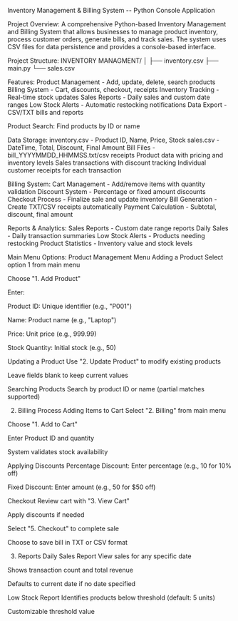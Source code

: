 Inventory Management & Billing System -- Python Console Application

Project Overview:
A comprehensive Python-based Inventory Management and Billing System that allows businesses to manage product inventory, process customer orders, generate bills, and track sales. The system uses CSV files for data persistence and provides a console-based interface.

Project Structure:
INVENTORY MANAGMENT/
│
├── inventory.csv
├── main.py
└── sales.csv

Features:
Product Management - Add, update, delete, search products
Billing System - Cart, discounts, checkout, receipts
Inventory Tracking - Real-time stock updates
Sales Reports - Daily sales and custom date ranges
Low Stock Alerts - Automatic restocking notifications
Data Export - CSV/TXT bills and reports

Product Search: Find products by ID or name

Data Storage:
inventory.csv - Product ID, Name, Price, Stock
sales.csv - DateTime, Total, Discount, Final Amount
Bill Files - bill_YYYYMMDD_HHMMSS.txt/csv receipts
Product data with pricing and inventory levels
Sales transactions with discount tracking
Individual customer receipts for each transaction

Billing System:
Cart Management - Add/remove items with quantity validation
Discount System - Percentage or fixed amount discounts
Checkout Process - Finalize sale and update inventory
Bill Generation - Create TXT/CSV receipts automatically
Payment Calculation - Subtotal, discount, final amount

Reports & Analytics:
Sales Reports - Custom date range reports
Daily Sales - Daily transaction summaries
Low Stock Alerts - Products needing restocking
Product Statistics - Inventory value and stock levels

Main Menu Options:
Product Management Menu
Adding a Product
Select option 1 from main menu

Choose "1. Add Product"

Enter:

Product ID: Unique identifier (e.g., "P001")

Name: Product name (e.g., "Laptop")

Price: Unit price (e.g., 999.99)

Stock Quantity: Initial stock (e.g., 50)

Updating a Product
Use "2. Update Product" to modify existing products

Leave fields blank to keep current values

Searching Products
Search by product ID or name (partial matches supported)

2. Billing Process
Adding Items to Cart
Select "2. Billing" from main menu

Choose "1. Add to Cart"

Enter Product ID and quantity

System validates stock availability

Applying Discounts
Percentage Discount: Enter percentage (e.g., 10 for 10% off)

Fixed Discount: Enter amount (e.g., 50 for $50 off)

Checkout
Review cart with "3. View Cart"

Apply discounts if needed

Select "5. Checkout" to complete sale

Choose to save bill in TXT or CSV format

3. Reports
Daily Sales Report
View sales for any specific date

Shows transaction count and total revenue

Defaults to current date if no date specified

Low Stock Report
Identifies products below threshold (default: 5 units)

Customizable threshold value
